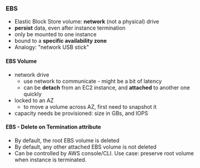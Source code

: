 ### EBS
- Elastic Block Store volume: **network** (not a physical) drive
- **persist** data, even after instance termination
- only be mounted to one instance
- bound to a **specific availability zone**
- Analogy: "network USB stick"

#### EBS Volume
- network drive
  - use network to communicate - might be a bit of latency
  - can be **detach** from an EC2 instance, and **attached** to another one quickly
- locked to an AZ
  - to move a volume across AZ, first need to snapshot it
- capacity needs be provisioned: size in GBs, and IOPS

#### EBS - Delete on Termination attribute
- By default, the root EBS volume is deleted
- By default, any other attached EBS volume is not deleted
- Can be controlled by AWS console/CLI. Use case: preserve root volume when instance is terminated.

